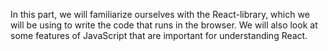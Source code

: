 In this part, we will familiarize ourselves with the React-library, 
which we will be using to write the code that runs in the browser. 
We will also look at some features of JavaScript that are important 
for understanding React.
